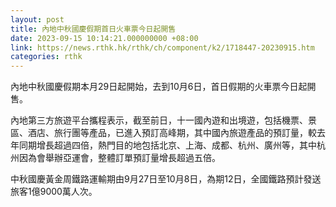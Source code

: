 ```yaml
---
layout: post
title: 內地中秋國慶假期首日火車票今日起開售
date: 2023-09-15 10:14:21.000000000 +08:00
link: https://news.rthk.hk/rthk/ch/component/k2/1718447-20230915.htm
categories: rthk
---
```


內地中秋國慶假期本月29日起開始，去到10月6日，首日假期的火車票今日起開售。

內地第三方旅遊平台攜程表示，截至前日，十一國內遊和出境遊，包括機票、景區、酒店、旅行團等產品，已進入預訂高峰期，其中國內旅遊產品的預訂量，較去年同期增長超過四倍，熱門目的地包括北京、上海、成都、杭州、廣州等，其中杭州因為會舉辦亞運會，整體訂單預訂量增長超過五倍。

中秋國慶黃金周鐵路運輸期由9月27日至10月8日，為期12日，全國鐵路預計發送旅客1億9000萬人次。
